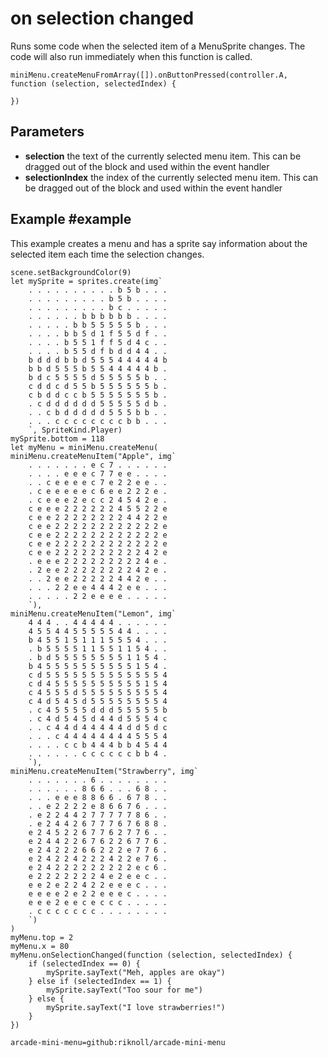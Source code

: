 # on selection changed

Runs some code when the selected item of a MenuSprite changes. The code will also run immediately when this function is called.

```sig
miniMenu.createMenuFromArray([]).onButtonPressed(controller.A, function (selection, selectedIndex) {

})
```

## Parameters

* **selection** the text of the currently selected menu item. This can be dragged out of the block and used within the event handler
* **selectionIndex** the index of the currently selected menu item. This can be dragged out of the block and used within the event handler

## Example #example

This example creates a menu and has a sprite say information about the selected item each time the selection changes.

```blocks
scene.setBackgroundColor(9)
let mySprite = sprites.create(img`
    . . . . . . . . . . b 5 b . . .
    . . . . . . . . . b 5 b . . . .
    . . . . . . . . . b c . . . . .
    . . . . . . b b b b b b . . . .
    . . . . . b b 5 5 5 5 5 b . . .
    . . . . b b 5 d 1 f 5 5 d f . .
    . . . . b 5 5 1 f f 5 d 4 c . .
    . . . . b 5 5 d f b d d 4 4 . .
    b d d d b b d 5 5 5 4 4 4 4 4 b
    b b d 5 5 5 b 5 5 4 4 4 4 4 b .
    b d c 5 5 5 5 d 5 5 5 5 5 b . .
    c d d c d 5 5 b 5 5 5 5 5 5 b .
    c b d d c c b 5 5 5 5 5 5 5 b .
    . c d d d d d d 5 5 5 5 5 d b .
    . . c b d d d d d 5 5 5 b b . .
    . . . c c c c c c c c b b . . .
    `, SpriteKind.Player)
mySprite.bottom = 118
let myMenu = miniMenu.createMenu(
miniMenu.createMenuItem("Apple", img`
    . . . . . . . e c 7 . . . . . .
    . . . . e e e c 7 7 e e . . . .
    . . c e e e e c 7 e 2 2 e e . .
    . c e e e e e c 6 e e 2 2 2 e .
    . c e e e 2 e c c 2 4 5 4 2 e .
    c e e e 2 2 2 2 2 2 4 5 5 2 2 e
    c e e 2 2 2 2 2 2 2 2 4 4 2 2 e
    c e e 2 2 2 2 2 2 2 2 2 2 2 2 e
    c e e 2 2 2 2 2 2 2 2 2 2 2 2 e
    c e e 2 2 2 2 2 2 2 2 2 2 2 2 e
    c e e 2 2 2 2 2 2 2 2 2 2 4 2 e
    . e e e 2 2 2 2 2 2 2 2 2 4 e .
    . 2 e e 2 2 2 2 2 2 2 2 4 2 e .
    . . 2 e e 2 2 2 2 2 4 4 2 e . .
    . . . 2 2 e e 4 4 4 2 e e . . .
    . . . . . 2 2 e e e e . . . . .
    `),
miniMenu.createMenuItem("Lemon", img`
    4 4 4 . . 4 4 4 4 4 . . . . . .
    4 5 5 4 4 5 5 5 5 5 4 4 . . . .
    b 4 5 5 1 5 1 1 1 5 5 5 4 . . .
    . b 5 5 5 5 1 1 5 5 1 1 5 4 . .
    . b d 5 5 5 5 5 5 5 5 1 1 5 4 .
    b 4 5 5 5 5 5 5 5 5 5 5 1 5 4 .
    c d 5 5 5 5 5 5 5 5 5 5 5 5 5 4
    c d 4 5 5 5 5 5 5 5 5 5 5 1 5 4
    c 4 5 5 5 d 5 5 5 5 5 5 5 5 5 4
    c 4 d 5 4 5 d 5 5 5 5 5 5 5 5 4
    . c 4 5 5 5 5 d d d 5 5 5 5 5 b
    . c 4 d 5 4 5 d 4 4 d 5 5 5 4 c
    . . c 4 4 d 4 4 4 4 4 d d 5 d c
    . . . c 4 4 4 4 4 4 4 4 5 5 5 4
    . . . . c c b 4 4 4 b b 4 5 4 4
    . . . . . . c c c c c c b b 4 .
    `),
miniMenu.createMenuItem("Strawberry", img`
    . . . . . . . 6 . . . . . . . .
    . . . . . . 8 6 6 . . . 6 8 . .
    . . . e e e 8 8 6 6 . 6 7 8 . .
    . . e 2 2 2 2 e 8 6 6 7 6 . . .
    . e 2 2 4 4 2 7 7 7 7 7 8 6 . .
    . e 2 4 4 2 6 7 7 7 6 7 6 8 8 .
    e 2 4 5 2 2 6 7 7 6 2 7 7 6 . .
    e 2 4 4 2 2 6 7 6 2 2 6 7 7 6 .
    e 2 4 2 2 2 6 6 2 2 2 e 7 7 6 .
    e 2 4 2 2 4 2 2 2 4 2 2 e 7 6 .
    e 2 4 2 2 2 2 2 2 2 2 2 e c 6 .
    e 2 2 2 2 2 2 2 4 e 2 e e c . .
    e e 2 e 2 2 4 2 2 e e e c . . .
    e e e e 2 e 2 2 e e e c . . . .
    e e e 2 e e c e c c c . . . . .
    . c c c c c c c . . . . . . . .
    `)
)
myMenu.top = 2
myMenu.x = 80
myMenu.onSelectionChanged(function (selection, selectedIndex) {
    if (selectedIndex == 0) {
        mySprite.sayText("Meh, apples are okay")
    } else if (selectedIndex == 1) {
        mySprite.sayText("Too sour for me")
    } else {
        mySprite.sayText("I love strawberries!")
    }
})

```

```package
arcade-mini-menu=github:riknoll/arcade-mini-menu
```